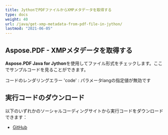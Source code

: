 ```yaml
---
title: JythonでPDFファイルからXMPメタデータを取得する
type: docs
weight: 40
url: /java/get-xmp-metadata-from-pdf-file-in-jython/
lastmod: "2021-06-05"
---
```


## Aspose.PDF - XMPメタデータを取得する

**Aspose.PDF Java for Jython**を使用してファイル形式をチェックします。ここでサンプルコードを見ることができます。

コードのレンダリングエラー 'code' : パラメータlangの指定値が無効です

## 実行コードのダウンロード

以下のいずれかのソーシャルコーディングサイトから実行コードをダウンロードできます：

- [GitHub](https://github.com/aspose-pdf/Aspose.PDF-for-Java/releases)